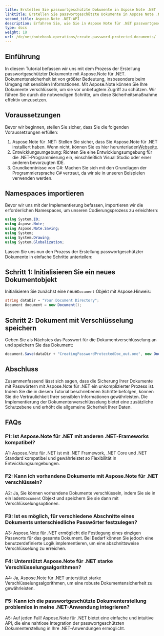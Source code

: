 ```yaml
---
title: Erstellen Sie passwortgeschützte Dokumente in Aspose Note .NET
linktitle: Erstellen Sie passwortgeschützte Dokumente in Aspose Note .NET
second_title: Aspose.Note .NET-API
description: Erfahren Sie, wie Sie in Aspose Note für .NET passwortgeschützte Dokumente erstellen, um die Dokumentensicherheit zu verbessern. Folgen Sie unserer Schritt-für-Schritt-Anleitung für eine einfache Implementierung.
type: docs
weight: 18
url: /de/net/notebook-operations/create-password-protected-documents/
---
```

## Einführung

In diesem Tutorial befassen wir uns mit dem Prozess der Erstellung passwortgeschützter Dokumente mit Aspose.Note für .NET. Dokumentensicherheit ist von größter Bedeutung, insbesondere beim Umgang mit sensiblen Informationen. Mit Aspose.Note können Sie Ihre Dokumente verschlüsseln, um sie vor unbefugtem Zugriff zu schützen. Wir führen Sie durch die notwendigen Schritte, um diese Sicherheitsmaßnahme effektiv umzusetzen.

## Voraussetzungen

Bevor wir beginnen, stellen Sie sicher, dass Sie die folgenden Voraussetzungen erfüllen:

1.  Aspose.Note für .NET: Stellen Sie sicher, dass Sie Aspose.Note für .NET installiert haben. Wenn nicht, können Sie es hier herunterladen[Webseite](https://releases.aspose.com/note/net/).
2. Entwicklungsumgebung: Richten Sie eine Entwicklungsumgebung für die .NET-Programmierung ein, einschließlich Visual Studio oder einer anderen bevorzugten IDE.
3. Grundkenntnisse von C#: Machen Sie sich mit den Grundlagen der Programmiersprache C# vertraut, da wir sie in unseren Beispielen verwenden werden.

## Namespaces importieren

Bevor wir uns mit der Implementierung befassen, importieren wir die erforderlichen Namespaces, um unseren Codierungsprozess zu erleichtern:

```csharp
using System.IO;
using Aspose.Note;
using Aspose.Note.Saving;
using System;
using System.Drawing;
using System.Globalization;
```

Lassen Sie uns nun den Prozess der Erstellung passwortgeschützter Dokumente in einfache Schritte unterteilen:

## Schritt 1: Initialisieren Sie ein neues Dokumentobjekt

 Initialisieren Sie zunächst eine neue`Document` Objekt mit Aspose.Hinweis:

```csharp
string dataDir = "Your Document Directory";
Document document = new Document();
```

## Schritt 2: Dokument mit Verschlüsselung speichern

Geben Sie als Nächstes das Passwort für die Dokumentverschlüsselung an und speichern Sie das Dokument:

```csharp
document.Save(dataDir + "CreatingPasswordProtectedDoc_out.one", new OneSaveOptions() { DocumentPassword = "pass" });
```

## Abschluss

Zusammenfassend lässt sich sagen, dass die Sicherung Ihrer Dokumente mit Passwörtern mit Aspose.Note für .NET ein unkomplizierter Prozess ist. Indem Sie die in diesem Tutorial beschriebenen Schritte befolgen, können Sie die Vertraulichkeit Ihrer sensiblen Informationen gewährleisten. Die Implementierung der Dokumentenverschlüsselung bietet eine zusätzliche Schutzebene und erhöht die allgemeine Sicherheit Ihrer Daten.

## FAQs

### F1: Ist Aspose.Note für .NET mit anderen .NET-Frameworks kompatibel?

A1: Aspose.Note für .NET ist mit .NET Framework, .NET Core und .NET Standard kompatibel und gewährleistet so Flexibilität in Entwicklungsumgebungen.

### F2: Kann ich vorhandene Dokumente mit Aspose.Note für .NET verschlüsseln?

 A2: Ja, Sie können vorhandene Dokumente verschlüsseln, indem Sie sie in ein laden`Document` Objekt und speichern Sie sie dann mit Verschlüsselungsoptionen.

### F3: Ist es möglich, für verschiedene Abschnitte eines Dokuments unterschiedliche Passwörter festzulegen?

A3: Aspose.Note für .NET ermöglicht die Festlegung eines einzigen Passworts für das gesamte Dokument. Bei Bedarf können Sie jedoch eine benutzerdefinierte Logik implementieren, um eine abschnittsweise Verschlüsselung zu erreichen.

### F4: Unterstützt Aspose.Note für .NET starke Verschlüsselungsalgorithmen?

A4: Ja, Aspose.Note für .NET unterstützt starke Verschlüsselungsalgorithmen, um eine robuste Dokumentensicherheit zu gewährleisten.

### F5: Kann ich die passwortgeschützte Dokumenterstellung problemlos in meine .NET-Anwendung integrieren?

A5: Auf jeden Fall! Aspose.Note für .NET bietet eine einfache und intuitive API, die eine nahtlose Integration der passwortgeschützten Dokumenterstellung in Ihre .NET-Anwendungen ermöglicht.